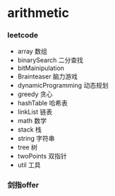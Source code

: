  # arithmetic
### leetcode
  * array 数组
  * binarySearch 二分查找
  * bitMainipulation
  * Brainteaser 脑力游戏
  * dynamicProgramming 动态规划
  * greedy 贪心
  * hashTable 哈希表
  * linkList 链表
  * math 数学
  * stack 栈
  * string 字符串
  * tree 树
  * twoPoints 双指针
  * util 工具 
  
### 剑指offer 
